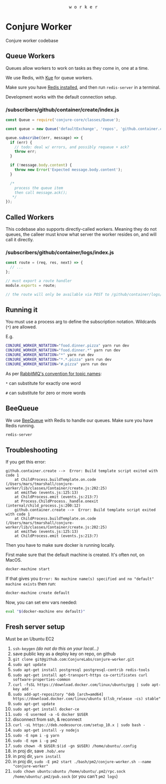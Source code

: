 <p align="center">
  <kbd>w o r k e r</kbd>
</p>

# Conjure Worker

Conjure worker codebase

## Queue Workers

Queues allow workers to work on tasks as they come in, one at a time.

We use Redis, with [Kue](https://github.com/Automattic/kue) for queue workers.

Make sure you have [Redis installed](https://redis.io/topics/quickstart), and then run `redis-server` in a terminal.

Development works with the default connection setup.

### /subscribers/github/container/create/index.js

```js
const Queue = require('conjure-core/classes/Queue');

const queue = new Queue('defaultExchange', 'repos', 'github.container.create');

queue.subscribe((err, message) => {
  if (err) {
    // todo: deal w/ errors, and possibly requeue + ack?
    throw err;
  }

  if (!message.body.content) {
    throw new Error('Expected message.body.content');
  }

  /*
    process the queue item
    then call message.ack();
   */
});
```

## Called Workers

This codebase also supports directly-called workers. Meaning they do not queues, the calleer must know what server the worker resides on, and will call it directly.

### /subscribers/github/container/logs/index.js

```js
const route = (req, res, next) => {
  // ...
};

// must export a route handler
module.exports = route;

// the route will only be available via POST to /github/container/logs/
```

## Running it

You must use a process arg to define the subscription notation. Wildcards (`*`) are allowed.

E.g.

```bash
CONJURE_WORKER_NOTATION="food.dinner.pizza" yarn run dev
CONJURE_WORKER_NOTATION="food.dinner.*" yarn run dev
CONJURE_WORKER_NOTATION="*" yarn run dev
CONJURE_WORKER_NOTATION="*.*.pizza" yarn run dev
CONJURE_WORKER_NOTATION="#.pizza" yarn run dev
```

As per [RabbitMQ's convention for topic names](https://www.rabbitmq.com/tutorials/tutorial-five-python.html):

`*` can substitute for exactly one word

`#` can substitute for zero or more words

## BeeQueue

We use [BeeQueue](https://github.com/bee-queue/bee-queue) with Redis to handle our queues. Make sure you have Redis running.

```sh
redis-server
```

## Troubleshooting

If you get this error:

```
github.container.create -->  Error: Build template script exited with code 1
    at ChildProcess.buildTemplate.on.code (/Users/mars/tmarshall/conjure-worker/lib/classes/Container/create.js:202:25)
    at emitTwo (events.js:125:13)
    at ChildProcess.emit (events.js:213:7)
    at Process.ChildProcess._handle.onexit (internal/child_process.js:200:12)
    github.container.create -->  Error: Build template script exited with code 1
    at ChildProcess.buildTemplate.on.code (/Users/mars/tmarshall/conjure-worker/lib/classes/Container/create.js:202:25)
    at emitTwo (events.js:125:13)
    at ChildProcess.emit (events.js:213:7)
```

Then you have to make sure docker is running locally.

First make sure that the default machine is created. It's often not, on MacOS.

```sh
docker-machine start
```

If that gives you `Error: No machine name(s) specified and no "default" machine exists` then run:

```sh
docker-machine create default
```

Now, you can set env vars needed:

```sh
eval "$(docker-machine env default)"
```

## Fresh server setup

Must be an Ubuntu EC2

1. `ssh-keygen` _(do not do this on your local...)_
2. save public key as a deploy key on repo, on github
3. `git clone git@github.com:ConjureLabs/conjure-worker.git`
4. `sudo apt update`
5. `sudo apt-get install postgresql postgresql-contrib redis-tools`
6. `sudo apt-get install apt-transport-https ca-certificates curl software-properties-common`
7. `curl -fsSL https://download.docker.com/linux/ubuntu/gpg | sudo apt-key add -`
8. `sudo add-apt-repository "deb [arch=amd64] https://download.docker.com/linux/ubuntu $(lsb_release -cs) stable"`
9. `sudo apt-get update`
10. `sudo apt-get install docker-ce`
11. `sudo -E usermod -a -G docker $USER`
12. disconnect from ssh, & reconnect
13. `curl -sL https://deb.nodesource.com/setup_10.x | sudo bash -`
14. `sudo apt-get install -y nodejs`
15. `sudo -E npm i -g yarn`
16. `sudo -E npm i -g pm2`
17. `sudo chown -R $USER:$(id -gn $USER) /home/ubuntu/.config `
18. in proj dir, save `.hob/.env`
19. in proj dir, `yarn install`
20. in proj dir, `sudo -E pm2 start ./bash/pm2/conjure-worker.sh --name "conjure-worker"`
21. `sudo chown ubuntu:ubuntu /home/ubuntu/.pm2/rpc.sock /home/ubuntu/.pm2/pub.sock` (or you can't `pm2 logs`)
